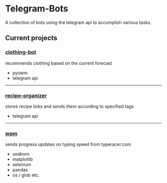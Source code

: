 # Telegram-Bots

A collection of bots using the telegram api to accomplish various tasks.

## Current projects

### [clothing-bot](clothing-bot/clothing.py)
recommends clothing based on the current forecast

- pyowm
- telegram api

---

### [recipe-organizer](recipe-organizer/organizer.py)

stores recipe links and sends them according to specified tags

- telegram api

---

### [wpm](wpm/plot-wpm.py)

sends progress updates on typing speed from typeracer.com

- seaborn
- matplotlib
- selenium
- pandas
- os / glob etc. 